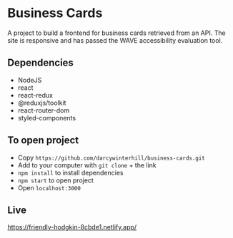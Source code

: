 # Business Cards

A project to build a frontend for business cards retrieved from an API. The site is responsive and has passed the WAVE accessibility evaluation tool.

## Dependencies

* NodeJS
* react
* react-redux
* @reduxjs/toolkit
* react-router-dom
* styled-components

## To open project

* Copy `https://github.com/darcywinterhill/business-cards.git`
* Add to your computer with `git clone` + the link
* `npm install` to install dependencies
* `npm start` to open project
* Open `localhost:3000`

## Live

https://friendly-hodgkin-8cbde1.netlify.app/